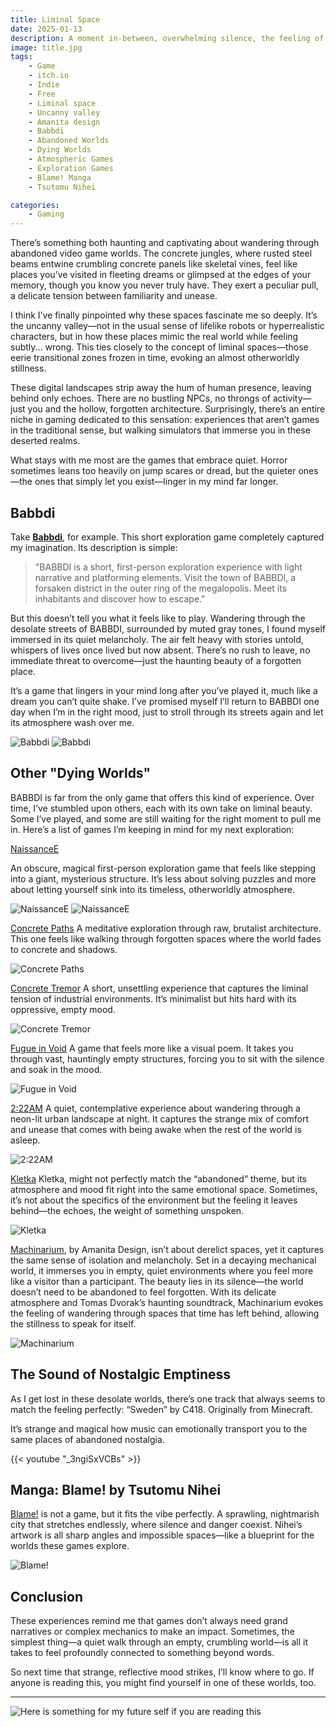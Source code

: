 ```yaml
---
title: Liminal Space
date: 2025-01-13
description: A moment in-between, overwhelming silence, the feeling of relentless solitude.
image: title.jpg
tags:
    - Game
    - itch.io
    - Indie
    - Free
    - Liminal space
    - Uncanny valley
    - Amanita design
    - Babbdi
    - Abandoned Worlds
    - Dying Worlds
    - Atmospheric Games
    - Exploration Games
    - Blame! Manga
    - Tsutomu Nihei

categories:
    - Gaming
---
```


There’s something both haunting and captivating about wandering through abandoned video game worlds. The concrete jungles, where rusted steel beams entwine crumbling concrete panels like skeletal vines, feel like places you’ve visited in fleeting dreams or glimpsed at the edges of your memory, though you know you never truly have. They exert a peculiar pull, a delicate tension between familiarity and unease.

I think I’ve finally pinpointed why these spaces fascinate me so deeply. It’s the uncanny valley—not in the usual sense of lifelike robots or hyperrealistic characters, but in how these places mimic the real world while feeling subtly... wrong. This ties closely to the concept of liminal spaces—those eerie transitional zones frozen in time, evoking an almost otherworldly stillness.

These digital landscapes strip away the hum of human presence, leaving behind only echoes. There are no bustling NPCs, no throngs of activity—just you and the hollow, forgotten architecture. Surprisingly, there’s an entire niche in gaming dedicated to this sensation: experiences that aren’t games in the traditional sense, but walking simulators that immerse you in these deserted realms.

What stays with me most are the games that embrace quiet. Horror sometimes leans too heavily on jump scares or dread, but the quieter ones—the ones that simply let you exist—linger in my mind far longer.

## Babbdi
Take <b>[Babbdi](https://lemaitre-bros.itch.io/babbdi)</b>, for example. This short exploration game completely captured my imagination. Its description is simple:

> "BABBDI is a short, first-person exploration experience with light narrative and platforming elements.   Visit the town of BABBDI, a forsaken district in the outer ring of the megalopolis. Meet its inhabitants and discover how to escape."

But this doesn’t tell you what it feels like to play. Wandering through the desolate streets of BABBDI, surrounded by muted gray tones, I found myself immersed in its quiet melancholy. The air felt heavy with stories untold, whispers of lives once lived but now absent. There’s no rush to leave, no immediate threat to overcome—just the haunting beauty of a forgotten place.

It’s a game that lingers in your mind long after you’ve played it, much like a dream you can’t quite shake. I’ve promised myself I’ll return to BABBDI one day when I’m in the right mood, just to stroll through its streets again and let its atmosphere wash over me.

![Babbdi](3.png)
![Babbdi](9.png)

## Other "Dying Worlds"

BABBDI is far from the only game that offers this kind of experience. Over time, I’ve stumbled upon others, each with its own take on liminal beauty. Some I’ve played, and some are still waiting for the right moment to pull me in. Here’s a list of games I’m keeping in mind for my next exploration:

[NaissanceE](https://store.steampowered.com/app/265690/NaissanceE/)

An obscure, magical first-person exploration game that feels like stepping into a giant, mysterious structure. It’s less about solving puzzles and more about letting yourself sink into its timeless, otherworldly atmosphere.

![NaissanceE](10.png) ![NaissanceE](10.jpg)

[Concrete Paths](https://eugenio-lopez.itch.io/concrete-paths)
A meditative exploration through raw, brutalist architecture. This one feels like walking through forgotten spaces where the world fades to concrete and shadows.

![Concrete Paths ](8.jpg)

[Concrete Tremor](https://mikeklubnika.itch.io/concrete-tremor)
A short, unsettling experience that captures the liminal tension of industrial environments. It’s minimalist but hits hard with its oppressive, empty mood.

![Concrete Tremor](7.png)

[Fugue in Void](https://moshelinke.itch.io/fugue-in-void)
A game that feels more like a visual poem. It takes you through vast, hauntingly empty structures, forcing you to sit with the silence and soak in the mood.

![Fugue in Void](5.png)

[2:22AM](https://umbrella-isle.itch.io/222am)
A quiet, contemplative experience about wandering through a neon-lit urban landscape at night. It captures the strange mix of comfort and unease that comes with being awake when the rest of the world is asleep.

![2:22AM](4.png)

[Kletka](https://store.steampowered.com/app/1699480/KLETKA/)
Kletka, might not perfectly match the “abandoned” theme, but its atmosphere and mood fit right into the same emotional space. Sometimes, it’s not about the specifics of the environment but the feeling it leaves behind—the echoes, the weight of something unspoken.

![Kletka](15.jpg)

[Machinarium](https://amanita-design.net/games/machinarium.html), by Amanita Design, isn’t about derelict spaces, yet it captures the same sense of isolation and melancholy. Set in a decaying mechanical world, it immerses you in empty, quiet environments where you feel more like a visitor than a participant. The beauty lies in its silence—the world doesn’t need to be abandoned to feel forgotten. With its delicate atmosphere and Tomas Dvorak’s haunting soundtrack, Machinarium evokes the feeling of wandering through spaces that time has left behind, allowing the stillness to speak for itself.

![Machinarium](1.png)

## The Sound of Nostalgic Emptiness

As I get lost in these desolate worlds, there’s one track that always seems to match the feeling perfectly: “Sweden” by C418. Originally from Minecraft.

It’s strange and magical how music can emotionally transport you to the same places of abandoned nostalgia.


{{< youtube "_3ngiSxVCBs" >}}

## Manga: Blame! by Tsutomu Nihei
[Blame!](https://w9.blame-manga.com/) is not a game, but it fits the vibe perfectly. A sprawling, nightmarish city that stretches endlessly, where silence and danger coexist. Nihei’s artwork is all sharp angles and impossible spaces—like a blueprint for the worlds these games explore.

![Blame!](11.png)

## Conclusion

These experiences remind me that games don’t always need grand narratives or complex mechanics to make an impact. Sometimes, the simplest thing—a quiet walk through an empty, crumbling world—is all it takes to feel profoundly connected to something beyond words.

So next time that strange, reflective mood strikes, I’ll know where to go. If anyone is reading this, you might find yourself in one of these worlds, too.

-------------------


![Here is something for my future self if you are reading this](13.png)
